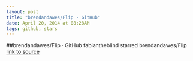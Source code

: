 ```yaml
---
layout: post
title: "brendandawes/Flip · GitHub"
date: April 20, 2014 at 08:28AM
tags: github, stars
---
```

##brendandawes/Flip · GitHub
fabiantheblind starred brendandawes/Flip
[link to source](http://ift.tt/1faH2Ms) 
